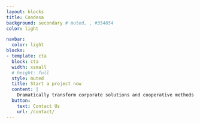 ```yaml
---
layout: blocks
title: Condesa
background: secondary # muted, , #354654
color: light

navbar: 
  color: light
blocks:
- template: cta
  block: cta
  width: xsmall
  # height: full
  style: muted
  title: Start a project now
  content: | 
    Dramatically transform corporate solutions and cooperative methods of empowerment. Globally engineer web-enabled testing procedures.
  button:
    text: Contact Us
    url: /contact/
---
```

